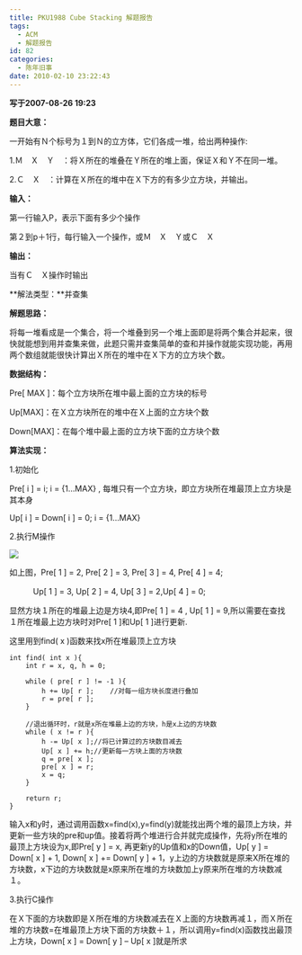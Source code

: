 ```yaml
---
title: PKU1988 Cube Stacking 解题报告
tags:
  - ACM
  - 解题报告
id: 82
categories:
  - 陈年旧事
date: 2010-02-10 23:22:43
---
```


**写于2007-08-26 19:23**

**题目大意：**

一开始有Ｎ个标号为１到Ｎ的立方体，它们各成一堆，给出两种操作:

1.Ｍ　Ｘ　Ｙ　：将Ｘ所在的堆叠在Ｙ所在的堆上面，保证Ｘ和Ｙ不在同一堆。

2.Ｃ　Ｘ　：计算在Ｘ所在的堆中在Ｘ下方的有多少立方块，并输出。

**输入：**

第一行输入P，表示下面有多少个操作

第２到p＋1行，每行输入一个操作，或Ｍ　Ｘ　Ｙ或Ｃ　Ｘ

**输出：**

当有Ｃ　Ｘ操作时输出


<!--more-->


**解法类型：**并查集

**解题思路：**

将每一堆看成是一个集合，将一个堆叠到另一个堆上面即是将两个集合并起来，很快就能想到用并查集来做，此题只需并查集简单的查和并操作就能实现功能，再用两个数组就能很快计算出Ｘ所在的堆中在Ｘ下方的立方块个数。

**数据结构：**

Pre[ MAX ]：每个立方块所在堆中最上面的立方块的标号

Up[MAX]：在Ｘ立方块所在的堆中在Ｘ上面的立方块个数

Down[MAX]：在每个堆中最上面的立方块下面的立方块个数

**算法实现：**

1.初始化

Pre[ i ] = i; i = {1&hellip;MAX} , 每堆只有一个立方块，即立方块所在堆最顶上立方块是其本身

Up[ i ] = Down[ i ] = 0; i = {1&hellip;MAX}

2.执行M操作

![](http://lh6.ggpht.com/_Npc6IElQ2gU/S-ls1Gmoe_I/AAAAAAAAAFc/DC5nfSy1j3k/cube_stacking.jpg)

如上图，Pre[ 1 ] = 2, Pre[ 2 ] = 3, Pre[ 3 ] = 4, Pre[ 4 ] = 4;

 　　　Up[ 1 ] = 3, Up[ 2 ] = 4, Up[ 3 ] = 2,Up[ 4 ] = 0;

显然方块１所在的堆最上边是方块4,即Pre[ 1 ] = 4 , Up[ 1 ] = 9,所以需要在查找１所在堆最上边方块时对Pre[ 1 ]和Up[ 1 ]进行更新.

这里用到find( x )函数来找x所在堆最顶上立方块

```
int find( int x ){
    int r = x, q, h = 0;

    while ( pre[ r ] != -1 ){
        h += Up[ r ];    //对每一组方块长度进行叠加
        r = pre[ r ]; 
    }

    //退出循环时，r就是x所在堆最上边的方块，h是x上边的方块数
    while ( x != r ){
        h -= Up[ x ];//将已计算过的方块数目减去
        Up[ x ] += h;//更新每一方块上面的方块数
        q = pre[ x ];
        pre[ x ] = r;
        x = q;      
    }

    return r;
}
```

输入x和y时，通过调用函数x=find(x),y=find(y)就能找出两个堆的最顶上方块，并更新一些方块的pre和up值。接着将两个堆进行合并就完成操作，先将y所在堆的最顶上方块设为x,即Pre[ y ] = x, 再更新y的Up值和x的Down值，Up[ y ] = Down[ x ] + 1, Down[ x ] += Down[ y ] + 1，y上边的方块数就是原来X所在堆的方块数，x下边的方块数就是x原来所在堆的方块数加上y原来所在堆的方块数减１。

3.执行C操作

在Ｘ下面的方块数即是Ｘ所在堆的方块数减去在Ｘ上面的方块数再减１，而Ｘ所在堆的方块数=在堆最顶上方块下面的方块数＋１，所以调用y=find(x)函数找出最顶上方块，Down[ x ] = Down[ y ] &ndash; Up[ x ]就是所求

